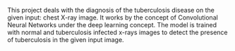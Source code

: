 This project deals with the diagnosis of the tuberculosis disease on the given input: chest X-ray image.
It works by the concept of Convolutional Neural Networks under the deep learning concept.
The model is trained with normal and tuberculosis infected x-rays images to detect the presence of tuberculosis in the given input image. 
